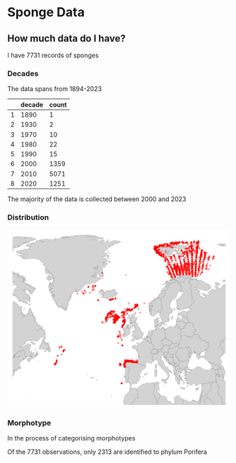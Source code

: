 # Sponge Data

## How much data do I have?
I have 7731 records of sponges 

### Decades
The data spans from 1894-2023


| |decade|count
--|------|------
1 | 1890 |  1
2 | 1930 |  2
3 | 1970 | 10
4 | 1980 | 22
5 | 1990 | 15
6 | 2000 | 1359
7 | 2010 | 5071
8 | 2020 |1251

The majority of the data is collected between 2000 and 2023

### Distribution
![alt text](sponge_map.png)

### Morphotype
In the process of categorising morphotypes 

Of the 7731 observations, only 2313 are identified to phylum Porifera


